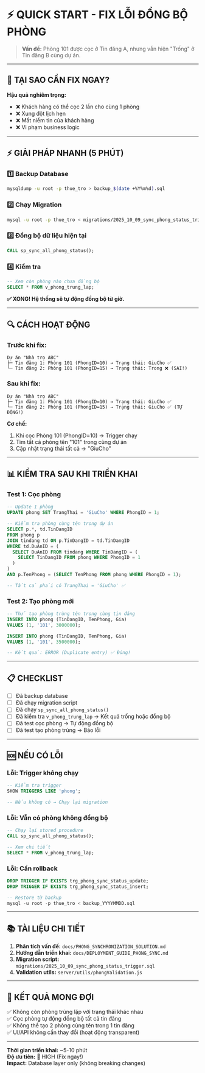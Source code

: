 # ⚡ QUICK START - FIX LỖI ĐỒNG BỘ PHÒNG

> **Vấn đề:** Phòng 101 được cọc ở Tin đăng A, nhưng vẫn hiện "Trống" ở Tin đăng B cùng dự án.

---

## 🚨 TẠI SAO CẦN FIX NGAY?

**Hậu quả nghiêm trọng:**
- ❌ Khách hàng có thể cọc 2 lần cho cùng 1 phòng
- ❌ Xung đột lịch hẹn
- ❌ Mất niềm tin của khách hàng
- ❌ Vi phạm business logic

---

## ⚡ GIẢI PHÁP NHANH (5 PHÚT)

### 1️⃣ Backup Database

```bash
mysqldump -u root -p thue_tro > backup_$(date +%Y%m%d).sql
```

### 2️⃣ Chạy Migration

```bash
mysql -u root -p thue_tro < migrations/2025_10_09_sync_phong_status_trigger.sql
```

### 3️⃣ Đồng bộ dữ liệu hiện tại

```sql
CALL sp_sync_all_phong_status();
```

### 4️⃣ Kiểm tra

```sql
-- Xem còn phòng nào chưa đồng bộ
SELECT * FROM v_phong_trung_lap;
```

**✅ XONG! Hệ thống sẽ tự động đồng bộ từ giờ.**

---

## 🔍 CÁCH HOẠT ĐỘNG

### Trước khi fix:

```
Dự án "Nhà trọ ABC"
├─ Tin đăng 1: Phòng 101 (PhongID=10) → Trạng thái: GiuCho ✅
└─ Tin đăng 2: Phòng 101 (PhongID=15) → Trạng thái: Trong ❌ (SAI!)
```

### Sau khi fix:

```
Dự án "Nhà trọ ABC"
├─ Tin đăng 1: Phòng 101 (PhongID=10) → Trạng thái: GiuCho ✅
└─ Tin đăng 2: Phòng 101 (PhongID=15) → Trạng thái: GiuCho ✅ (TỰ ĐỘNG!)
```

**Cơ chế:**
1. Khi cọc Phòng 101 (PhongID=10) → Trigger chạy
2. Tìm tất cả phòng tên "101" trong cùng dự án
3. Cập nhật trạng thái tất cả → "GiuCho"

---

## 📊 KIỂM TRA SAU KHI TRIỂN KHAI

### Test 1: Cọc phòng

```sql
-- Update 1 phòng
UPDATE phong SET TrangThai = 'GiuCho' WHERE PhongID = 1;

-- Kiểm tra phòng cùng tên trong dự án
SELECT p.*, td.TinDangID 
FROM phong p
JOIN tindang td ON p.TinDangID = td.TinDangID
WHERE td.DuAnID = (
  SELECT DuAnID FROM tindang WHERE TinDangID = (
    SELECT TinDangID FROM phong WHERE PhongID = 1
  )
)
AND p.TenPhong = (SELECT TenPhong FROM phong WHERE PhongID = 1);

-- Tất cả phải có TrangThai = 'GiuCho' ✅
```

### Test 2: Tạo phòng mới

```sql
-- Thử tạo phòng trùng tên trong cùng tin đăng
INSERT INTO phong (TinDangID, TenPhong, Gia)
VALUES (1, '101', 3000000);

INSERT INTO phong (TinDangID, TenPhong, Gia)  
VALUES (1, '101', 3500000);

-- Kết quả: ERROR (Duplicate entry) ✅ Đúng!
```

---

## 📋 CHECKLIST

- [ ] Đã backup database
- [ ] Đã chạy migration script
- [ ] Đã chạy `sp_sync_all_phong_status()`
- [ ] Đã kiểm tra `v_phong_trung_lap` → Kết quả trống hoặc đồng bộ
- [ ] Đã test cọc phòng → Tự động đồng bộ
- [ ] Đã test tạo phòng trùng → Báo lỗi

---

## 🆘 NẾU CÓ LỖI

### Lỗi: Trigger không chạy

```sql
-- Kiểm tra trigger
SHOW TRIGGERS LIKE 'phong';

-- Nếu không có → Chạy lại migration
```

### Lỗi: Vẫn có phòng không đồng bộ

```sql
-- Chạy lại stored procedure
CALL sp_sync_all_phong_status();

-- Xem chi tiết
SELECT * FROM v_phong_trung_lap;
```

### Lỗi: Cần rollback

```sql
DROP TRIGGER IF EXISTS trg_phong_sync_status_update;
DROP TRIGGER IF EXISTS trg_phong_sync_status_insert;

-- Restore từ backup
mysql -u root -p thue_tro < backup_YYYYMMDD.sql
```

---

## 📚 TÀI LIỆU CHI TIẾT

1. **Phân tích vấn đề:** `docs/PHONG_SYNCHRONIZATION_SOLUTION.md`
2. **Hướng dẫn triển khai:** `docs/DEPLOYMENT_GUIDE_PHONG_SYNC.md`
3. **Migration script:** `migrations/2025_10_09_sync_phong_status_trigger.sql`
4. **Validation utils:** `server/utils/phongValidation.js`

---

## 🎯 KẾT QUẢ MONG ĐỢI

✅ Không còn phòng trùng lặp với trạng thái khác nhau  
✅ Cọc phòng tự động đồng bộ tất cả tin đăng  
✅ Không thể tạo 2 phòng cùng tên trong 1 tin đăng  
✅ UI/API không cần thay đổi (hoạt động transparent)

---

**Thời gian triển khai:** ~5-10 phút  
**Độ ưu tiên:** 🔴 HIGH (Fix ngay!)  
**Impact:** Database layer only (không breaking changes)

